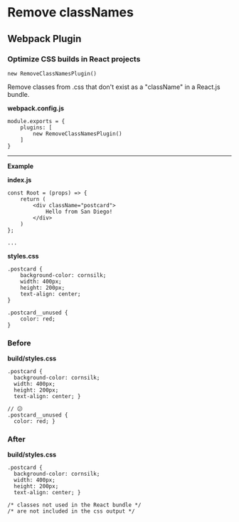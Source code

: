# Remove classNames
## Webpack Plugin
### Optimize CSS builds in React projects

```
new RemoveClassNamesPlugin()
```


Remove classes from .css that don't exist as a "className" in a React.js bundle.

**webpack.config.js**
```
module.exports = {
	plugins: [
		new RemoveClassNamesPlugin()
	]
}
```

---

**Example**

**index.js**
```
const Root = (props) => {
	return (
		<div className="postcard">
			Hello from San Diego!
		</div>
	)
};

...
```

**styles.css**
```
.postcard {
	background-color: cornsilk;
	width: 400px;
	height: 200px;
	text-align: center;
}

.postcard__unused {
	color: red;
}
```

### Before
**build/styles.css**
```
.postcard {
  background-color: cornsilk;
  width: 400px;
  height: 200px;
  text-align: center; }

// 😕
.postcard__unused {
  color: red; }
```

### After
**build/styles.css**
```
.postcard {
  background-color: cornsilk;
  width: 400px;
  height: 200px;
  text-align: center; }

/* classes not used in the React bundle */
/* are not included in the css output */
```



